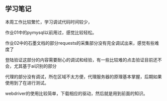 ## 学习笔记

本周工作比较繁忙，学习调试代码时间较少，

作业01中的pymysql以前用过，感觉比较轻松。

作业02中的石墨文档的部分requests的采集部分没有完全调试出来，感觉有些难度了

登陆验证这部分的内容需要耐心的调试和经验，有一些比较难的点击验证目前还不会，尤其基于ai识别的部分

代理的部分没有调试，所在区域不太方便，代理服务器的原理基本掌握，后期如果使用到了在进行测试。

webdriver的使用比较简单，下载相应的驱动，然后就是用到前面的知识。

